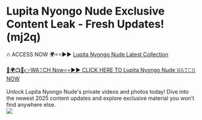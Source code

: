 # Lupita Nyongo Nude Exclusive Content Leak - Fresh Updates! (mj2q)

🔥 ACCESS NOW 🌍==►► <a href="https://tinyurl.com/yc657z5k" rel="nofollow">Lupita Nyongo Nude Latest Collection</a>
<br><br>
[🔴🌍📺📱👉WA𝚃CH Now==►► CLICK HERE TO Lupita Nyongo Nude 𝚆𝙰𝚃𝙲𝙷 NOW](https://tinyurl.com/yc657z5k)
<br><br>
Unlock Lupita Nyongo Nude's private videos and photos today! Dive into the newest 2025 content updates and explore exclusive material you won’t find anywhere else.
<br>
<a href="https://tinyurl.com/yc657z5k" rel="nofollow" data-target="animated-image.originalLink"><img src="https://camo.githubusercontent.com/8a4f000d20f83aca3bf7ec5f350d767afa0574a8a352519fd8cfa583a6f93a33/68747470733a2f2f692e696d6775722e636f6d2f644a486b345a712e676966" data-canonical-src="https://i.imgur.com/dJHk4Zq.gif" style="max-width: 100%; display: inline-block;" data-target="animated-image.originalImage"></a>
<br>
